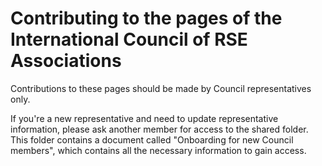 # Contributing to the pages of the International Council of RSE Associations

Contributions to these pages should be made by Council representatives only.

If you're a new representative and need to update representative information, please ask another member for access to the shared folder. This folder contains a document called "Onboarding for new Council members", which contains all the necessary information to gain access.
